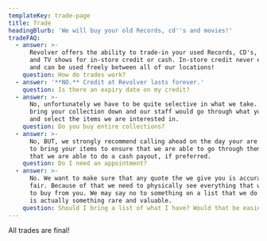 ```yaml
---
templateKey: trade-page
title: Trade
headingBlurb: 'We will buy your old Records, cd''s and movies!'
tradeFAQ:
  - answer: >-
      Revolver offers the ability to trade-in your used Records, CD's, Movies
      and TV shows for in-store credit or cash. In-store credit never expires
      and can be used freely between all of our locations!
    question: How do trades work?
  - answer: '**NO.** Credit at Revolver lasts forever.'
    question: Is there an expiry date on my credit?
  - answer: >-
      No, unfortunately we have to be quite selective in what we take. You would
      bring your collection down and our staff would go through what you have
      and select the items we are interested in.
    question: Do you buy entire collections?
  - answer: >-
      No, BUT, we strongly recommend calling ahead on the day your are planning
      to bring your items to ensure that we are able to go through them, and/or
      that we are able to do a cash payout, if preferred.
    question: Do I need an appointment?
  - answer: >-
      No. We want to make sure that any quote the we give you is accurate and
      fair. Because of that we need to physically see everything that we intend
      to buy from you. We may say no to something on a list that we do not know
      is actually something rare and valuable.
    question: Should I bring a list of what I have? Would that be easier?
---
```

All trades are final!
